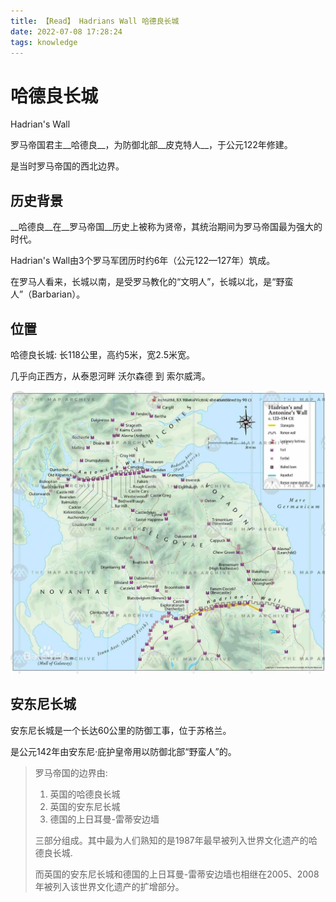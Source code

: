 ```yaml
---
title: 【Read】 Hadrians Wall 哈德良长城
date: 2022-07-08 17:28:24
tags: knowledge
---
```


# 哈德良长城

Hadrian's Wall

罗马帝国君主__哈德良__，为防御北部__皮克特人__，于公元122年修建。

是当时罗马帝国的西北边界。

## 历史背景

__哈德良__在__罗马帝国__历史上被称为贤帝，其统治期间为罗马帝国最为强大的时代。

Hadrian's Wall由3个罗马军团历时约6年（公元122—127年）筑成。

在罗马人看来，长城以南，是受罗马教化的“文明人”，长城以北，是“野蛮人”（Barbarian）。

## 位置

哈德良长城: 长118公里，高约5米，宽2.5米宽。

几乎向正西方，从泰恩河畔 沃尔森德 到 索尔威湾。

![](/images/hardrian-walls-UK.jpg)

## 安东尼长城

安东尼长城是一个长达60公里的防御工事，位于苏格兰。

是公元142年由安东尼·庇护皇帝用以防御北部“野蛮人”的。

> 罗马帝国的边界由: 
>
> 1. 英国的哈德良长城
> 1. 英国的安东尼长城
> 1. 德国的上日耳曼-雷蒂安边墙
>
> 三部分组成。其中最为人们熟知的是1987年最早被列入世界文化遗产的哈德良长城.
> 
> 而英国的安东尼长城和德国的上日耳曼-雷蒂安边墙也相继在2005、2008年被列入该世界文化遗产的扩增部分。
